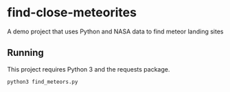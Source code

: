 # find-close-meteorites

A demo project that uses Python and NASA data to find meteor landing sites

## Running

This project requires Python 3 and the requests package.

`python3 find_meteors.py`
